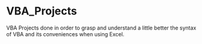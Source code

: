 # VBA_Projects
VBA Projects done in order to grasp and understand a little better the syntax of VBA and its conveniences when using Excel. 
